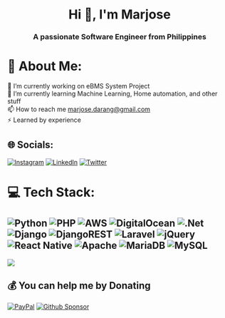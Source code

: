 <h1 align="center">Hi 👋, I'm Marjose</h1>
<h3 align="center">A passionate Software Engineer from Philippines</h3>

# 💫 About Me:
🔭 I’m currently working on eBMS System Project<br>🌱 I’m currently learning Machine Learning, Home automation, and other stuff<br>📫 How to reach me marjose.darang@gmail.com<br>⚡ Learned by experience


## 🌐 Socials:
[![Instagram](https://img.shields.io/badge/Instagram-%23E4405F.svg?logo=Instagram&logoColor=white)](https://instagram.com/marjose_darang) [![LinkedIn](https://img.shields.io/badge/LinkedIn-%230077B5.svg?logo=linkedin&logoColor=white)](https://linkedin.com/in/josie-darang) [![Twitter](https://img.shields.io/badge/Twitter-%231DA1F2.svg?logo=Twitter&logoColor=white)](https://twitter.com/marjose_darang) 

# 💻 Tech Stack:
![Python](https://img.shields.io/badge/python-3670A0?style=for-the-badge&logo=python&logoColor=ffdd54) ![PHP](https://img.shields.io/badge/php-%23777BB4.svg?style=for-the-badge&logo=php&logoColor=white) ![AWS](https://img.shields.io/badge/AWS-%23FF9900.svg?style=for-the-badge&logo=amazon-aws&logoColor=white) ![DigitalOcean](https://img.shields.io/badge/DigitalOcean-%230167ff.svg?style=for-the-badge&logo=digitalOcean&logoColor=white) ![.Net](https://img.shields.io/badge/.NET-5C2D91?style=for-the-badge&logo=.net&logoColor=white) ![Django](https://img.shields.io/badge/django-%23092E20.svg?style=for-the-badge&logo=django&logoColor=white) ![DjangoREST](https://img.shields.io/badge/DJANGO-REST-ff1709?style=for-the-badge&logo=django&logoColor=white&color=ff1709&labelColor=gray) ![Laravel](https://img.shields.io/badge/laravel-%23FF2D20.svg?style=for-the-badge&logo=laravel&logoColor=white) ![jQuery](https://img.shields.io/badge/jquery-%230769AD.svg?style=for-the-badge&logo=jquery&logoColor=white) ![React Native](https://img.shields.io/badge/react_native-%2320232a.svg?style=for-the-badge&logo=react&logoColor=%2361DAFB) ![Apache](https://img.shields.io/badge/apache-%23D42029.svg?style=for-the-badge&logo=apache&logoColor=white) ![MariaDB](https://img.shields.io/badge/MariaDB-003545?style=for-the-badge&logo=mariadb&logoColor=white) ![MySQL](https://img.shields.io/badge/mysql-%2300f.svg?style=for-the-badge&logo=mysql&logoColor=white)
---
[![](https://visitcount.itsvg.in/api?id=MarJose123&icon=0&color=0)](https://visitcount.itsvg.in)

  ## 💰 You can help me by Donating
  [![PayPal](https://img.shields.io/badge/PayPal-00457C?style=for-the-badge&logo=paypal&logoColor=white)](https://paypal.me/whoami213) 
  [![Github Sponsor](https://img.shields.io/static/v1?label=Sponsor&message=%E2%9D%A4&logo=GitHub&style=for-the-badge&link=https://github.com/sponsors/MarJose123)](https://github.com/sponsors/MarJose123) 
  
  <!-- Proudly created with GPRM ( https://gprm.itsvg.in ) -->
  
